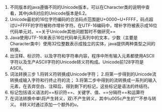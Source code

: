 
1. 不同版本的java遵循不同的Unicode版本，可以在Character类的说明中查看，其中jdk8对应的Unicode版本是6.2。
2. Unicode最初的16位字符编码的合法码点范围是U+0000~U+FFFF，码点超过U+FFFF的字符被称作增补字符。在UTF-16编码中，增补字符被表示成16位代码单元对。==关于Unicode其他问题暂时不做研究==
3. Java使用UTF-16来表示16位代码单元系列中的文本，少数（主要是Character类中）使用32位整数表示成独立的实体，java提供两种类型之间的转换。
4. 出注释、标识符、以及字符和字符串内容，程序中所有输入元素都使用ASCII字符以及生产ASCII字符的Unicode转义符构成。Unicode前128字符是ASCII。
5. 词法转换三步
1.将转义符转换成Unicode字符；
2.将第一步得到的Unicode流转换成输入字符和行终止符的流；
3.将第二步中得到的流转换成一系列的输入元素，在丢弃空白、注释后，得到剩下的标记，这些标记是语法的终结符。
6. 标记包括语义语法的==标识符==、关键字、值、==分隔符==和运算符
7. 在词法转换中单\将产生转义，双\\不产生转义，其中\u005c产生的"\"不参与转义。
8转义时通过添加一个额外的u，